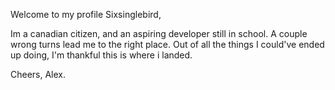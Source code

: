 Welcome to my profile Sixsinglebird, 

Im a canadian citizen, and an aspiring developer still in school.
A couple wrong turns lead me to the right place.
Out of all the things I could've ended up doing, I'm thankful this is where i landed.

Cheers,
  Alex.
